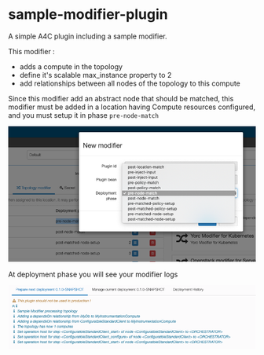 # sample-modifier-plugin
A simple A4C plugin including a sample modifier.

This modifier :

* adds a compute in the topology
* define it's scalable max_instance property to 2
* add relationships between all nodes of the topology to this compute

Since this modifier add an abstract node that should be matched, this modifier must be added in a location having Compute resources configured, and you must setup it in phase `pre-node-match`


![Modifier Setup](doc/setupModifier.png?raw=true "Modifier setup")

At deployment phase you will see your modifier logs 


![Modifier Logs](doc/logs.png?raw=true "Modifier Logs")
